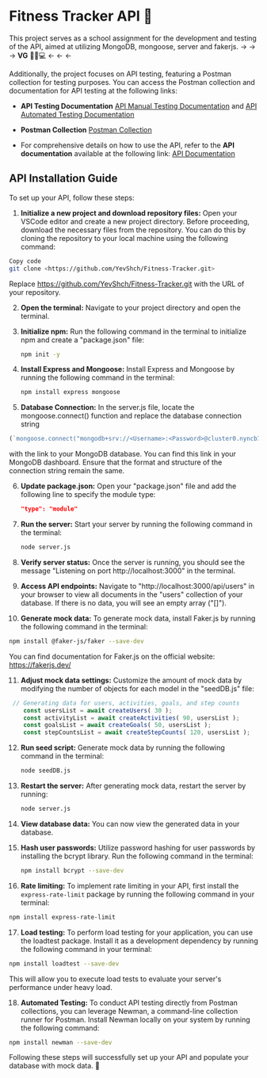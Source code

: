 # Fitness Tracker API :bicyclist:
 This project serves as a school assignment for the development and testing of the API, aimed at utilizing MongoDB, mongoose, server and fakerjs.
  → → → **VG** 🙋‍♀️💻 ← ← ←


 Additionally, the project focuses on API testing, featuring a Postman collection for testing purposes. You can access the Postman collection and documentation for API testing at the following links:

- **API Testing Documentation** [API Manual Testing Documentation](https://github.com/YevShch/Fitness-Tracker/blob/main/DOCUMENTATION/API_Manual_Testing_Documentation.md) and [API Automated Testing Documentation](https://github.com/YevShch/Fitness-Tracker/blob/main/DOCUMENTATION/API_AUTO_Testing_Documentation.md)  

- **Postman Collection** [Postman Collection](https://universal-trinity-236527-1.postman.co/workspace/Team-Workspace~f02dc3c9-cf61-4a68-859f-12f952372c2e/collection/33841208-94536aae-954b-41dd-a659-31841f79e949?action=share&creator=33841208)

- For comprehensive details on how to use the API, refer to the **API documentation** available at the following link: [API Documentation](https://github.com/YevShch/Fitness-Tracker/blob/main/DOCUMENTATION/API_Documentation.md)

## API Installation Guide

To set up your API, follow these steps:

1. **Initialize a new project and download repository files:** Open your VSCode editor and create a new project directory. Before proceeding, download the necessary files from the repository. You can do this by cloning the repository to your local machine using the following command:

```bash
Copy code
git clone <https://github.com/YevShch/Fitness-Tracker.git>
```
Replace <https://github.com/YevShch/Fitness-Tracker.git> with the URL of your repository.

2. **Open the terminal:** Navigate to your project directory and open the terminal.

3. **Initialize npm:** Run the following command in the terminal to initialize npm and create a "package.json" file:
   ```bash
   npm init -y
   ```

4. **Install Express and Mongoose:** Install Express and Mongoose by running the following command in the terminal:
   ```bash
   npm install express mongoose
   ```
5. **Database Connection:** In the server.js file, locate the mongoose.connect() function and replace the database connection string 
```javascript
(`mongoose.connect("mongodb+srv://<Username>:<Password>@cluster0.nyncb7g.mongodb.net/<DB-Name>")`) 
```
with the link to your MongoDB database. You can find this link in your MongoDB dashboard. 
Ensure that the format and structure of the connection string remain the same.

6. **Update package.json:** Open your "package.json" file and add the following line to specify the module type:
   ```json
   "type": "module"
   ```

7. **Run the server:** Start your server by running the following command in the terminal:
   ```bash
   node server.js
   ```

8. **Verify server status:** Once the server is running, you should see the message "Listening on port http://localhost:3000" in the terminal.

9. **Access API endpoints:** Navigate to "http://localhost:3000/api/users" in your browser to view all documents in the "users" collection of your database. If there is no data, you will see an empty array ("[]").

10. **Generate mock data:** To generate mock data, install Faker.js by running the following command in the terminal:
   ```bash
   npm install @faker-js/faker --save-dev
   ```
   You can find documentation for Faker.js on the official website: https://fakerjs.dev/

11. **Adjust mock data settings:** Customize the amount of mock data by modifying the number of objects for each model in the "seedDB.js" file:
```javascript
 // Generating data for users, activities, goals, and step counts
    const usersList = await createUsers( 30 );
    const activityList = await createActivities( 90, usersList );
    const goalsList = await createGoals( 50, usersList );
    const stepCountsList = await createStepCounts( 120, usersList );
```
12. **Run seed script:** Generate mock data by running the following command in the terminal:
    ```bash
    node seedDB.js
    ```

13. **Restart the server:** After generating mock data, restart the server by running:
    ```bash
    node server.js
    ```

14. **View database data:** You can now view the generated data in your database.

15. **Hash user passwords:** Utilize password hashing for user passwords by installing the bcrypt library. Run the following command in the terminal:
    ```bash
    npm install bcrypt --save-dev
    ```
16. **Rate limiting:** To implement rate limiting in your API, first install the `express-rate-limit` package by running the following command in your terminal:

```bash
npm install express-rate-limit
```

17. **Load testing:** To perform load testing for your application, you can use the loadtest package. Install it as a development dependency by running the following command in your terminal: 
```bash
npm install loadtest --save-dev
```
This will allow you to execute load tests to evaluate your server's performance under heavy load. 

18. **Automated Testing:** To conduct API testing directly from Postman collections, you can leverage Newman, a command-line collection runner for Postman. Install Newman locally on your system by running the following command:
```bash
npm install newman --save-dev
```

Following these steps will successfully set up your API and populate your database with mock data. :satellite:
